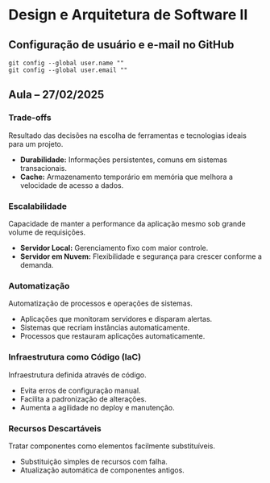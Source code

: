 
# Design e Arquitetura de Software II

## Configuração de usuário e e-mail no GitHub

```
git config --global user.name ""
git config --global user.email ""
```

## Aula – 27/02/2025

### Trade-offs
Resultado das decisões na escolha de ferramentas e tecnologias ideais para um projeto.

- **Durabilidade:** Informações persistentes, comuns em sistemas transacionais.
- **Cache:** Armazenamento temporário em memória que melhora a velocidade de acesso a dados.

### Escalabilidade
Capacidade de manter a performance da aplicação mesmo sob grande volume de requisições.

- **Servidor Local:** Gerenciamento fixo com maior controle.
- **Servidor em Nuvem:** Flexibilidade e segurança para crescer conforme a demanda.

### Automatização
Automatização de processos e operações de sistemas.

- Aplicações que monitoram servidores e disparam alertas.
- Sistemas que recriam instâncias automaticamente.
- Processos que restauram aplicações automaticamente.

### Infraestrutura como Código (IaC)
Infraestrutura definida através de código.

- Evita erros de configuração manual.
- Facilita a padronização de alterações.
- Aumenta a agilidade no deploy e manutenção.

### Recursos Descartáveis
Tratar componentes como elementos facilmente substituíveis.

- Substituição simples de recursos com falha.
- Atualização automática de componentes antigos.
